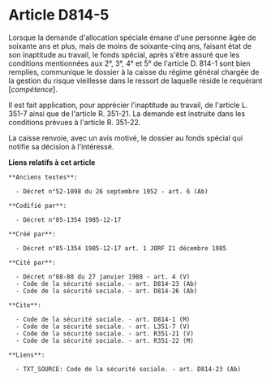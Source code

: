 # Article D814-5

Lorsque la demande d'allocation spéciale émane d'une personne âgée de soixante ans et plus, mais de moins de soixante-cinq
ans, faisant état de son inaptitude au travail, le fonds spécial, après s'être assuré que les conditions mentionnées aux 2°,
3°, 4° et 5° de l'article D. 814-1 sont bien remplies, communique le dossier à la caisse du régime général chargée de la
gestion du risque vieillesse dans le ressort de laquelle réside le requérant [*compétence*]. 

Il est fait application, pour apprécier l'inaptitude au travail, de l'article L. 351-7 ainsi que de l'article R. 351-21. La
demande est instruite dans les conditions prévues à l'article R. 351-22. 

La caisse renvoie, avec un avis motivé, le dossier au fonds spécial qui notifie sa décision à l'intéressé.

**Liens relatifs à cet article**

	**Anciens textes**:

	  - Décret n°52-1098 du 26 septembre 1952 - art. 6 (Ab)

	**Codifié par**:

	  - Décret n°85-1354 1985-12-17

	**Créé par**:

	  - Décret n°85-1354 1985-12-17 art. 1 JORF 21 décembre 1985

	**Cité par**:

	  - Décret n°88-88 du 27 janvier 1988 - art. 4 (V)
	  - Code de la sécurité sociale. - art. D814-23 (Ab)
	  - Code de la sécurité sociale. - art. D814-26 (Ab)

	**Cite**:

	  - Code de la sécurité sociale. - art. D814-1 (M)
	  - Code de la sécurité sociale. - art. L351-7 (V)
	  - Code de la sécurité sociale. - art. R351-21 (V)
	  - Code de la sécurité sociale. - art. R351-22 (M)

	**Liens**:

	  - TXT_SOURCE: Code de la sécurité sociale. - art. D814-23 (Ab)
